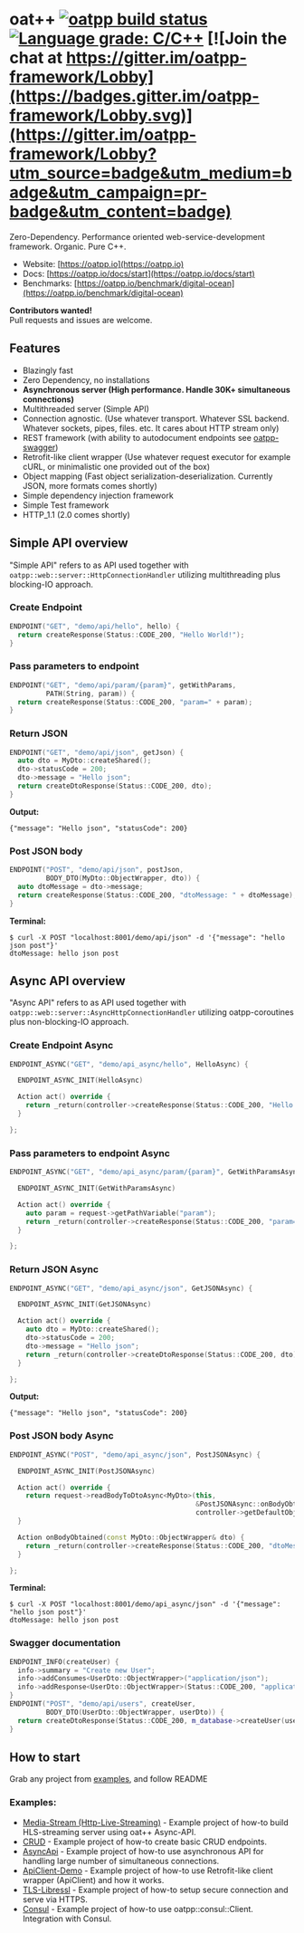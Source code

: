 # oat++ [![oatpp build status](https://dev.azure.com/lganzzzo/lganzzzo/_apis/build/status/oatpp.oatpp)](https://dev.azure.com/lganzzzo/lganzzzo/_build?definitionId=1) [![Language grade: C/C++](https://img.shields.io/lgtm/grade/cpp/g/oatpp/oatpp.svg?logo=lgtm&logoWidth=18)](https://lgtm.com/projects/g/oatpp/oatpp/context:cpp) [![Join the chat at https://gitter.im/oatpp-framework/Lobby](https://badges.gitter.im/oatpp-framework/Lobby.svg)](https://gitter.im/oatpp-framework/Lobby?utm_source=badge&utm_medium=badge&utm_campaign=pr-badge&utm_content=badge)

Zero-Dependency. Performance oriented web-service-development framework.
Organic. Pure C++.

- Website: [https://oatpp.io](https://oatpp.io)
- Docs: [https://oatpp.io/docs/start](https://oatpp.io/docs/start)
- Benchmarks: [https://oatpp.io/benchmark/digital-ocean](https://oatpp.io/benchmark/digital-ocean)

**Contributors wanted!**  
Pull requests and issues are welcome.

## Features

- Blazingly fast
- Zero Dependency, no installations
- **Asynchronous server (High performance. Handle 30K+ simultaneous connections)**
- Multithreaded server (Simple API)
- Connection agnostic. (Use whatever transport. Whatever SSL backend. Whatever sockets, pipes, files. etc. It cares about HTTP stream only)
- REST framework (with ability to autodocument endpoints see [oatpp-swagger](https://github.com/oatpp/oatpp-swagger))
- Retrofit-like client wrapper (Use whatever request executor for example cURL, or minimalistic one provided out of the box)
- Object mapping (Fast object serialization-deserialization. Currently JSON, more formats comes shortly)
- Simple dependency injection framework
- Simple Test framework
- HTTP_1.1 (2.0 comes shortly)

## Simple API overview
"Simple API" refers to as API used together with ```oatpp::web::server::HttpConnectionHandler``` utilizing multithreading plus blocking-IO approach. 

### Create Endpoint

```c++
ENDPOINT("GET", "demo/api/hello", hello) {
  return createResponse(Status::CODE_200, "Hello World!");
}
```

### Pass parameters to endpoint

```c++
ENDPOINT("GET", "demo/api/param/{param}", getWithParams,
         PATH(String, param)) {
  return createResponse(Status::CODE_200, "param=" + param);
}
```

### Return JSON

```c++
ENDPOINT("GET", "demo/api/json", getJson) {
  auto dto = MyDto::createShared();
  dto->statusCode = 200;
  dto->message = "Hello json";
  return createDtoResponse(Status::CODE_200, dto);
}
```
**Output:**
```
{"message": "Hello json", "statusCode": 200}
```

### Post JSON body

```c++
ENDPOINT("POST", "demo/api/json", postJson,
         BODY_DTO(MyDto::ObjectWrapper, dto)) {
  auto dtoMessage = dto->message;
  return createResponse(Status::CODE_200, "dtoMessage: " + dtoMessage);
}
```

**Terminal:**

```
$ curl -X POST "localhost:8001/demo/api/json" -d '{"message": "hello json post"}'
dtoMessage: hello json post
```

## Async API overview
"Async API" refers to as API used together with ```oatpp::web::server::AsyncHttpConnectionHandler``` utilizing oatpp-coroutines plus non-blocking-IO approach. 

### Create Endpoint Async
```c++
ENDPOINT_ASYNC("GET", "demo/api_async/hello", HelloAsync) {

  ENDPOINT_ASYNC_INIT(HelloAsync)

  Action act() override {
    return _return(controller->createResponse(Status::CODE_200, "Hello World Async API!"));
  }

};
```

### Pass parameters to endpoint Async
```c++
ENDPOINT_ASYNC("GET", "demo/api_async/param/{param}", GetWithParamsAsync) {

  ENDPOINT_ASYNC_INIT(GetWithParamsAsync)

  Action act() override {
    auto param = request->getPathVariable("param");
    return _return(controller->createResponse(Status::CODE_200, "param=" + param));
  }

};
```

### Return JSON Async
```c++
ENDPOINT_ASYNC("GET", "demo/api_async/json", GetJSONAsync) {

  ENDPOINT_ASYNC_INIT(GetJSONAsync)

  Action act() override {
    auto dto = MyDto::createShared();
    dto->statusCode = 200;
    dto->message = "Hello json";
    return _return(controller->createDtoResponse(Status::CODE_200, dto));
  }

};
```

**Output:**
```
{"message": "Hello json", "statusCode": 200}
```

### Post JSON body Async
```c++
ENDPOINT_ASYNC("POST", "demo/api_async/json", PostJSONAsync) {

  ENDPOINT_ASYNC_INIT(PostJSONAsync)

  Action act() override {
    return request->readBodyToDtoAsync<MyDto>(this,
                                              &PostJSONAsync::onBodyObtained,
                                              controller->getDefaultObjectMapper());
  }

  Action onBodyObtained(const MyDto::ObjectWrapper& dto) {
    return _return(controller->createResponse(Status::CODE_200, "dtoMessage: " + dto->message));
  }

};
```

**Terminal:**
```
$ curl -X POST "localhost:8001/demo/api_async/json" -d '{"message": "hello json post"}'
dtoMessage: hello json post
```

### Swagger documentation

```c++
ENDPOINT_INFO(createUser) {
  info->summary = "Create new User";
  info->addConsumes<UserDto::ObjectWrapper>("application/json");
  info->addResponse<UserDto::ObjectWrapper>(Status::CODE_200, "application/json");
}
ENDPOINT("POST", "demo/api/users", createUser,
         BODY_DTO(UserDto::ObjectWrapper, userDto)) {
  return createDtoResponse(Status::CODE_200, m_database->createUser(userDto));
}
```

## How to start

Grab any project from [examples](https://github.com/oatpp/oatpp-examples), and follow README

### Examples:

- [Media-Stream (Http-Live-Streaming)](https://github.com/oatpp/example-hls-media-stream) - Example project of how-to build HLS-streaming server using oat++ Async-API.
- [CRUD](https://github.com/oatpp/example-crud) - Example project of how-to create basic CRUD endpoints.
- [AsyncApi](https://github.com/oatpp/oatpp-examples/tree/master/AsyncApi) - Example project of how-to use asynchronous API for handling large number of simultaneous connections.
- [ApiClient-Demo](https://github.com/oatpp/example-api-client) - Example project of how-to use Retrofit-like client wrapper (ApiClient) and how it works.
- [TLS-Libressl](https://github.com/oatpp/oatpp-examples/tree/master/tls-libressl) - Example project of how-to setup secure connection and serve via HTTPS.
- [Consul](https://github.com/oatpp/oatpp-examples/tree/master/consul) - Example project of how-to use oatpp::consul::Client. Integration with Consul.

